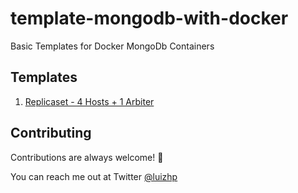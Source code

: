 # template-mongodb-with-docker
Basic Templates for Docker MongoDb Containers

## Templates
1. [Replicaset - 4 Hosts + 1 Arbiter](./replicaset-4x1)

## Contributing

Contributions are always welcome! 👊

You can reach me out at Twitter [@luizhp](https://twitter.com/luizhp)
